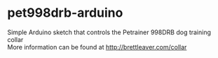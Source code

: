 # pet998drb-arduino
Simple Arduino sketch that controls the Petrainer 998DRB dog training collar  
More information can be found at http://brettleaver.com/collar

